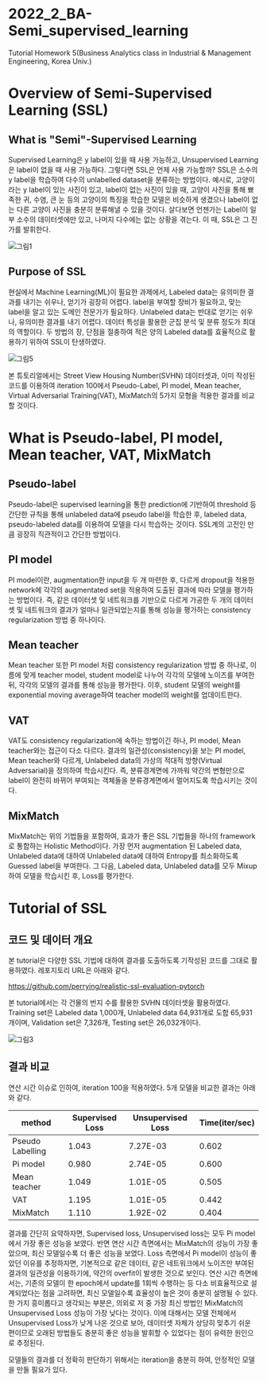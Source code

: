 # 2022_2_BA-Semi_supervised_learning
Tutorial Homework 5(Business Analytics class in Industrial &amp; Management Engineering, Korea Univ.)

# Overview of Semi-Supervised Learning (SSL)
## What is "Semi"-Supervised Learning
Supervised Learning은 y label이 있을 때 사용 가능하고, Unsupervised Learning은 label이 없을 때 사용 가능하다. 그렇다면 SSL은 언제 사용 가능할까? SSL은 소수의 y label을 학습하여 다수의 unlabelled dataset을 분류하는 방법이다. 예시로, 고양이라는 y label이 있는 사진이 있고, label이 없는 사진이 있을 때, 고양이 사진을 통해 뾰족한 귀, 수염, 큰 눈 등의 고양이의 특징을 학습한 모델은 비슷하게 생겼으나 label이 없는 다른 고양이 사진을 충분히 분류해낼 수 있을 것이다. 살다보면 언젠가는 Label이 일부 소수의 데이터셋에만 있고, 나머지 다수에는 없는 상황을 겪는다. 이 때, SSL은 그 진가를 발휘한다. 

![그림1](https://user-images.githubusercontent.com/106015570/209720224-e17729a6-2008-4437-b36f-17fd0f946a6d.png)

## Purpose of SSL

현실에서 Machine Learning(ML)이 필요한 과제에서, Labeled data는 유의미한 결과를 내기는 쉬우나, 얻기가 굉장히 어렵다. label을 부여할 장비가 필요하고, 맞는 label을 알고 있는 도메인 전문가가 필요하다. Unlabeled data는 반대로 얻기는 쉬우나, 유의미한 결과를 내기 어렵다. 데이터 특성을 활용한 군집 분석 및 분류 정도가 최대의 역할이다. 두 방법의 장, 단점을 절충하여 적은 양의 Labeled data를 효율적으로 활용하기 위하여 SSL이 탄생하였다.

![그림5](https://user-images.githubusercontent.com/106015570/209726604-94abe247-188f-417f-9c99-fbcbe6552291.png)

본 튜토리얼에서는 Street View Housing Number(SVHN) 데이터셋과, 이미 작성된 코드를 이용하여 iteration 100에서 Pseudo-Label, PI model, Mean teacher, Virtual Adversarial Training(VAT), MixMatch의 5가지 모형을 적용한 결과를 비교할 것이다.

# What is Pseudo-label, PI model, Mean teacher, VAT, MixMatch
## Pseudo-label

Pseudo-label은 supervised learning을 통한 prediction에 기반하여 threshold 등 간단한 규칙을 통해 unlabeled data에 pseudo label을 학습한 후, labeled data, pseudo-labeled data를 이용하여 모델을 다시 학습하는 것이다. SSL계의 고전인 만큼 굉장히 직관적이고 간단한 방법이다.

## PI model

PI model이란, augmentation한 input을 두 개 마련한 후, 다르게 dropout을 적용한 network에 각각의 augmentated set을 적용하여 도출된 결과에 따라 모델을 평가하는 방법이다. 즉, 같은 데이터셋 및 네트워크를 기반으로 다르게 가공한 두 개의 데이터셋 및 네트워크의 결과가 얼마나 일관되었는지를 통해 성능을 평가하는 consistency regularization 방법 중 하나이다.

## Mean teacher

Mean teacher 또한 PI model 처럼 consistency regularization 방법 중 하나로, 이름에 맞게 teacher model, student model로 나누어 각각의 모델에 노이즈를 부여한 뒤, 각각의 모델의 결과를 통해 성능을 평가한다. 이후, student 모델의 weight를 exponential moving average하여 teacher model의 weight를 업데이트한다.

## VAT

VAT도 consistency regularization에 속하는 방법이긴 하나, PI model, Mean teacher와는 접근이 다소 다르다. 결과의 일관성(consistency)을 보는 PI model, Mean teacher와 다르게, Unlabeled data의 가상의 적대적 방향(Virtual Adversarial)을 정의하여 학습시킨다. 즉, 분류경계면에 가까워 약간의 변형만으로 label이 완전히 바뀌어 부여되는 객체들을 분류경계면에서 멀어지도록 학습시키는 것이다.

## MixMatch

MixMatch는 위의 기법들을 포함하여, 효과가 좋은 SSL 기법들을 하나의 framework로 통합하는 Holistic Method이다. 가장 먼저 augmentation 된 Labeled data, Unlabeled data에 대하여 Unlabeled data에 대하여 Entropy를 최소화하도록 Guessed label을 부여한다. 그 다음, Labeled data, Unlabeled data를 모두 Mixup하여 모델을 학습시킨 후, Loss를 평가한다.

# Tutorial of SSL
## 코드 및 데이터 개요

본 tutorial은 다양한 SSL 기법에 대하여 결과를 도출하도록 기작성된 코드를 그대로 활용하였다. 레포지토리 URL은 아래와 같다.

https://github.com/perrying/realistic-ssl-evaluation-pytorch

본 tutorial에서는 각 건물의 번지 수를 활용한 SVHN 데이터셋을 활용하였다. Training set은 Labeled data 1,000개, Unlabeled data 64,931개로 도합 65,931개이며, Validation set은 7,326개, Testing set은 26,032개이다. 

![그림3](https://user-images.githubusercontent.com/106015570/209720284-7a1caa04-5f58-43fb-b281-5d7256bc5cf5.png)


## 결과 비교

연산 시간 이슈로 인하여, iteration 100을 적용하였다. 5개 모델을 비교한 결과는 아래와 같다.

|method|Supervised Loss|Unsupervised Loss|Time(iter/sec)|
|------|---|---|---|
|Pseudo Labelling|1.043|7.27E-03|0.602|
|Pi model|0.980|2.74E-05|0.600|
|Mean teacher|1.049|1.01E-05|0.505|
|VAT|1.195|1.01E-05|0.442|
|MixMatch|1.110|1.92E-02|0.404|

결과를 간단히 요약하자면, Supervised loss, Unsupervised loss는 모두 Pi model에서 가장 좋은 성능을 보였다. 반면 연산 시간 측면에서는 MixMatch의 성능이 가장 좋았으며, 최신 모델일수록 더 좋은 성능을 보였다. Loss 측면에서 Pi model이 성능이 좋았던 이유를 추정하자면, 기본적으로 같은 데이터, 같은 네트워크에서 노이즈만 부여된 결과의 일관성을 이용하기에, 약간의 overfit이 발생한 것으로 보인다. 연산 시간 측면에서는, 기존의 모델이 한 epoch에서 update를 1회씩 수행하는 등 다소 비효율적으로 설계되었다는 점을 고려하면, 최신 모델일수록 효율성이 높은 것이 충분히 설명될 수 있다. 한 가지 흥미롭다고 생각되는 부분은, 의외로 저 중 가장 최신 방법인 MixMatch의 Unsupervised Loss 성능이 가장 낮다는 것이다. 이에 대해서는 모델 전체에서 Unsupervised Loss가 낮게 나온 것으로 보아, 데이터셋 자체가 상당히 맞추기 쉬운 편이므로 오래된 방법들도 충분히 좋은 성능을 발휘할 수 있었다는 점이 유력한 원인으로 추정된다.

모델들의 결과를 더 정확히 판단하기 위해서는 iteration을 충분히 하여, 안정적인 모델을 만들 필요가 있다.
